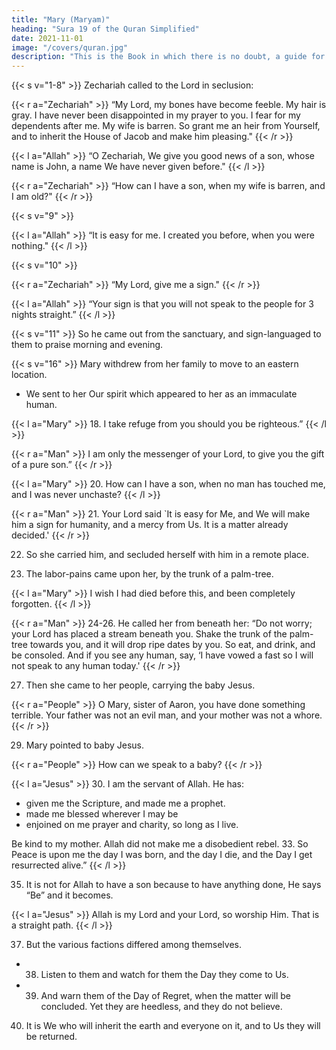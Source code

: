```yaml
---
title: "Mary (Maryam)"
heading: "Sura 19 of the Quran Simplified"
date: 2021-11-01
image: "/covers/quran.jpg"
description: "This is the Book in which there is no doubt, a guide for the righteous."
---
```



<!-- {{< s v="1" >}}  Kaf, Ha, Ya, Ayn, Saad A mention of the mercy of your Lord towards His servant .{{< s v="3" >}}  When he called on his Lord, a call in seclusion. -->

{{< s v="1-8" >}}  Zechariah called to the Lord in seclusion: 

{{< r a="Zechariah" >}}
“My Lord, my bones have become feeble. My hair is gray. I have never been disappointed in my prayer to you. I fear for my dependents after me. My wife is barren. So grant me an heir from Yourself, and to inherit the House of Jacob and make him pleasing."
{{< /r >}}

{{< l a="Allah" >}}
“O Zechariah, We give you good news of a son, whose name is John, a name We have
never given before."
{{< /l >}}

{{< r a="Zechariah" >}}
“How can I have a son, when my wife is barren, and I am old?"
{{< /r >}}


{{< s v="9" >}} 

{{< l a="Allah" >}}
“It is easy for me. I created you before, when you were nothing."
{{< /l >}}


{{< s v="10" >}}

{{< r a="Zechariah" >}}
“My Lord, give me a sign."
{{< /r >}}


{{< l a="Allah" >}}
“Your sign is that you will not speak to the people for 3 nights straight.”
{{< /l >}}

{{< s v="11" >}} So he came out from the sanctuary, and sign-languaged to them to praise morning and evening.


<!-- 12. “O John, hold on to the Scripture firmly,”
and We gave him wisdom in his youth.

13. And tenderness from Us, and innocence.
He was devout.

14. And kind to his parents; and he was not a
disobedient tyrant.

15. And peace be upon him the day he was born, and the day he dies, and the Day he is raised alive. -->

{{< s v="16" >}} Mary withdrew from her family to move to an eastern location.
<!-- - She screened herself away from them. -->
- We sent to her Our spirit which appeared to her as an immaculate human.

{{< l a="Mary" >}}
18. I take refuge from you should you be righteous.”
{{< /l >}}

{{< r a="Man" >}}
I am only the messenger of your Lord, to give you the gift of a pure son.”
{{< /r >}}

{{< l a="Mary" >}}
20. How can I have a son, when no man has touched me, and I was never unchaste?
{{< /l >}}

{{< r a="Man" >}}
21. Your Lord said `It is easy for Me, and We will make him a sign for humanity, and a mercy from Us. It is a matter already decided.'
{{< /r >}}


22. So she carried him, and secluded herself with him in a remote place.

23. The labor-pains came upon her, by the trunk of a palm-tree.

{{< l a="Mary" >}}
I wish I had died before this, and been completely forgotten.
{{< /l >}}

{{< r a="Man" >}}
24-26. He called her from beneath her: “Do not worry; your Lord has placed a stream beneath you. Shake the trunk of the palm-tree towards you, and it will drop ripe dates by you. So eat, and drink, and be consoled. And if you see any human, say, ‘I have vowed a fast so I will not speak to any human today.'
{{< /r >}}


27. Then she came to her people, carrying the baby Jesus.


{{< r a="People" >}}
O Mary, sister of Aaron, you have done something terrible. Your father was not an evil man, and your mother was not a whore.
{{< /r >}}


29. Mary pointed to baby Jesus.

{{< r a="People" >}}
How can we speak to a baby?
{{< /r >}}

{{< l a="Jesus" >}}
30. I am the servant of Allah. He has:
- given me the Scripture, and made me a prophet.
- made me blessed wherever I may be
- enjoined on me prayer and charity, so long as I live.

Be kind to my mother. Allah did not make me a disobedient rebel.
33. So Peace is upon me the day I was born, and the day I die, and the Day I get resurrected alive.”
{{< /l >}}

<!-- 34. That is Jesus son of Mary—the Word of truth about which they doubt. -->

35. It is not for Allah to have a son because to have anything done, He says “Be” and it becomes.


{{< l a="Jesus" >}}
Allah is my Lord and your Lord, so worship Him. That is a straight path.
{{< /l >}}

37. But the various factions differed among themselves. <!-- So woe to those who disbelieve
from the scene of a tremendous Day.  -->
- 38. Listen to them and watch for them the Day they come to Us. <!-- But the wrongdoers today
are completely lost. -->
- 39. And warn them of the Day of Regret, when the matter will be concluded. Yet they are
heedless, and they do not believe.

40. It is We who will inherit the earth and everyone on it, and to Us they will be returned.


